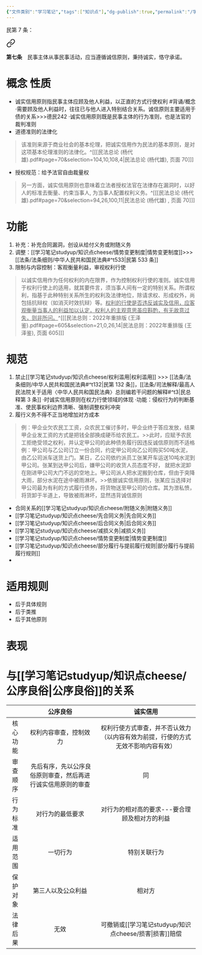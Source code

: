 ```yaml
---
{"文件类别":"学习笔记","tags":["知识点"],"dg-publish":true,"permalink":"/学习笔记studyup/知识点cheese/诚实信用/","dgPassFrontmatter":true,"created":"2024-07-03T21:48:45.098+08:00","updated":"2024-10-10T08:20:26.434+08:00"}
---
```


民第 7 条：
<div class="transclusion internal-embed is-loaded"><a class="markdown-embed-link" href="////#t7" aria-label="Open link"><svg xmlns="http://www.w3.org/2000/svg" width="24" height="24" viewBox="0 0 24 24" fill="none" stroke="currentColor" stroke-width="2" stroke-linecap="round" stroke-linejoin="round" class="svg-icon lucide-link"><path d="M10 13a5 5 0 0 0 7.54.54l3-3a5 5 0 0 0-7.07-7.07l-1.72 1.71"></path><path d="M14 11a5 5 0 0 0-7.54-.54l-3 3a5 5 0 0 0 7.07 7.07l1.71-1.71"></path></svg></a><div class="markdown-embed">



**第七条**　民事主体从事民事活动，应当遵循诚信原则，秉持诚实，恪守承诺。 

</div></div>

# 概念 性质
- 诚实信用原则指民事主体应顾及他人利益，以正直的方式行使权利 #背诵/概念 
·需要顾及他人利益时，往往已与他人进入特别结合关系。诚信原则主要适用于债的关系>>>德民242
·诚实信用原则既是民事主体的行为准则，也是法官的裁判准则
- 道德准则的法律化
> 该准则来源于商业社会的基本伦理，把诚实信用作为民法的基本原则，是对这项基本伦理淮则的法律化。^[[[民法总论 (杨代雄).pdf#page=70&selection=104,10,108,4\|民法总论 (杨代雄), 页面 70]]]
- 授权规范：给予法官自由裁量权
> 另一方面，诚实信用原则也意味着立法者授权法官在法律存在漏洞时，以好人的标准去衡量、约束当事人, 为当事人配置权利义务。^[[[民法总论 (杨代雄).pdf#page=70&selection=94,26,100,11\|民法总论 (杨代雄) , 页面 70]]]
# 功能
1. 补充：补充合同漏洞，创设从给付义务或附随义务
2. 调整：[[学习笔记studyup/知识点cheese/情势变更制度\|情势变更制度]]>>> [[法条/法条细则/中华人民共和国民法典#^t533\|民第 533 条]]
3. 限制与内容控制：客观衡量利益，审视权利行使

> 以诚实信用作为任何权利的内在限界，作为控制权利行使的准则。诚实信用于权利行使上的适用，就其要件言，须当事人间有一定的特别关系。所谓权利，指基于此种特别关系所生的权利及法律地位，除请求权、形成权外，尚包括抗辩权（如消灭时效抗辩）等。<u>权利的行使是否违反诚实及信用，应客观衡量当事人的利益加以认定，权利人的主观意思虽应斟酌，有无故意过失，则非所问。</u>^[[[民法总则：2022年重排版 (王泽鉴).pdf#page=605&selection=21,0,26,14\|民法总则：2022年重排版 (王泽鉴), 页面 605]]]
# 规范
1. 禁止[[学习笔记studyup/知识点cheese/权利滥用\|权利滥用]] >>> [[法条/法条细则/中华人民共和国民法典#^t132\|民第 132 条]]，[[法条/司法解释/最高人民法院关于适用〈中华人民共和国民法典〉总则编若干问题的解释#^t3\|民总释第 3 条]]
·时诚实信用原则在权力行使领域的体现
·功能：侵权行为的判断基准、使民事权利边界清晰、强制调整权利冲突
3. 履行义务不得不正当地增加对方成本
>例：甲企业欠农民工工资，众农民工催讨多时，甲企业终于答应发放，结果甲企业发工资的方式是把钱全部换成硬币给农民工。>>此时，应赋予农民工拒绝受领之权利，并认定甲公司的此种债务履行因违反诚信原则而不适格
>例：甲公司与乙公司订立一份合同，约定甲公司向乙公司购买50吨水泥，由乙公司派车送货上门。某日，乙公司依约派员工张某开车运送10吨水泥到甲公司。张某到达甲公司后，嫌甲公司的收货人员态度不好， 就把水泥卸在刚进甲公司大门不远的空地上。甲公司派人把水泥搬到仓库，但由于突降大雨，部分水泥在途中被雨淋坏。>>依据诚实信用原则，张某应当选择对甲公司最为有利的方式履行债务，将货物送至甲公司的仓库。其为泄私愤，将货卸于半道上，导致被雨淋坏，显然违背诚信原则

- 合同关系的[[学习笔记studyup/知识点cheese/附随义务\|附随义务]]
- [[学习笔记studyup/知识点cheese/先合同义务\|先合同义务]]
- [[学习笔记studyup/知识点cheese/后合同义务\|后合同义务]]
- [[学习笔记studyup/知识点cheese/减损义务\|减损义务]]
- [[学习笔记studyup/知识点cheese/情势变更制度\|情势变更制度]]
- [[学习笔记studyup/知识点cheese/部分履行与提前履行规则\|部分履行与提前履行规则]]
- 

# 适用规则
- 后于具体规则 
- 后于类推 
- 后于其他原则
# 表现

# 与[[学习笔记studyup/知识点cheese/公序良俗\|公序良俗]]的关系

|      |                 公序良俗                 |                   诚实信用                   |
| :--: | :----------------------------------: | :--------------------------------------: |
| 核心功能 |             权利内容审查，控制效力              | 权利行使方式审查，并不否认效力（以内容有效为前提，行使的方式无效不影响内容有效） |
| 审查顺序 | &nbsp;先后有序，先以公序良俗原则审查，然后再进行诚实信用原则的审查 |                    同                     |
| 行为标准 |               对行为的最低要求               |         对行为的相对高的要求---要合理顾及相对方的利益         |
| 适用范围 |                 一切行为                 |                  特别关联行为                  |
| 保护对象 |              第三人以及公众利益               |                   相对方                    |
| 法律后果 |                  无效                  |               可撤销或[[学习笔记studyup/知识点cheese/损害\|损害]]赔偿               |
